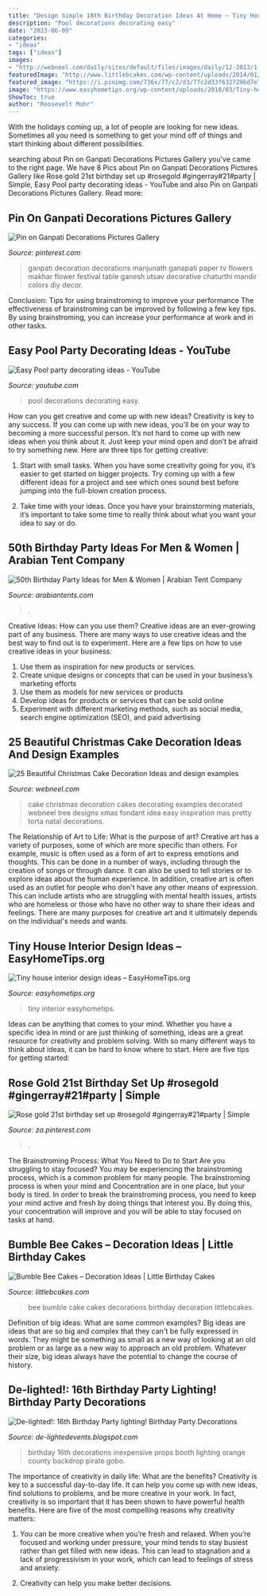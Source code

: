 ```yaml
---
title: "Design Simple 18th Birthday Decoration Ideas At Home ~ Tiny House Interior Design Ideas – Easyhometips.org"
description: "Pool decorations decorating easy"
date: "2023-06-09"
categories:
- "ideas"
tags: ["ideas"]
images:
- "http://webneel.com/daily/sites/default/files/images/daily/12-2013/1-christmas-cake.jpg"
featuredImage: "http://www.littlebcakes.com/wp-content/uploads/2014/01/Bumble-Bee-Cake-Decorations-1024x865.jpg"
featured_image: "https://i.pinimg.com/736x/77/c2/d3/77c2d33f6327296d7e78d6898cad9f54.jpg"
image: "https://www.easyhometips.org/wp-content/uploads/2018/03/Tiny-house-interior-design-ideas-1.png"
ShowToc: true
author: "Roosevelt Mohr"
---
```



With the holidays coming up, a lot of people are looking for new ideas. Sometimes all you need is something to get your mind off of things and start thinking about different possibilities. 

	

		
searching about Pin on Ganpati Decorations Pictures Gallery you've came to the right page. We have 8 Pics about Pin on Ganpati Decorations Pictures Gallery like Rose gold 21st birthday set up #rosegold #gingerray#21#party | Simple, Easy Pool party decorating ideas - YouTube and also Pin on Ganpati Decorations Pictures Gallery. Read more:
		
    
## Pin On Ganpati Decorations Pictures Gallery

<img loading=lazy src="https://i.pinimg.com/736x/1a/9d/e9/1a9de94d66c741b2fd9c404689b0507a.jpg" onerror="this.onerror=null;this.src='https://tse2.mm.bing.net/th?id=OIP.yoqoGFTofwhyLAki4ye5sQHaKz&amp;pid=15.1';" alt="Pin on Ganpati Decorations Pictures Gallery">

_Source: pinterest.com_

>ganpati decoration decorations manjunath ganapati paper tv flowers makhar flower festival table ganesh utsav decorative chaturthi mandir colors diy decor. 

	

Conclusion: Tips for using brainstroming to improve your performance
The effectiveness of brainstroming can be improved by following a few key tips. By using brainstroming, you can increase your performance at work and in other tasks.

    
## Easy Pool Party Decorating Ideas - YouTube

<img loading=lazy src="https://i.ytimg.com/vi/4XXEaowqXt0/hqdefault.jpg" onerror="this.onerror=null;this.src='https://tse2.mm.bing.net/th?id=OIP.4WCGXMA3ZMxUo-HDN43rSgHaFj&amp;pid=15.1';" alt="Easy Pool party decorating ideas - YouTube">

_Source: youtube.com_

>pool decorations decorating easy. 

	

How can you get creative and come up with new ideas?
Creativity is key to any success. If you can come up with new ideas, you’ll be on your way to becoming a more successful person. It’s not hard to come up with new ideas when you think about it. Just keep your mind open and don’t be afraid to try something new. Here are three tips for getting creative:
1. Start with small tasks. When you have some creativity going for you, it’s easier to get started on bigger projects. Try coming up with a few different ideas for a project and see which ones sound best before jumping into the full-blown creation process.

2. Take time with your ideas. Once you have your brainstorming materials, it’s important to take some time to really think about what you want your idea to say or do.

    
## 50th Birthday Party Ideas For Men &amp; Women | Arabian Tent Company

<img loading=lazy src="https://arabiantents.com/wp-content/uploads/2016/11/rsz_20160512222301.jpg" onerror="this.onerror=null;this.src='https://tse3.mm.bing.net/th?id=OIP.t8JMDTa2nV3avjfO-MkM4AHaE8&amp;pid=15.1';" alt="50th Birthday Party Ideas for Men &amp; Women | Arabian Tent Company">

_Source: arabiantents.com_

>. 

	

Creative Ideas: How can you use them?
Creative ideas are an ever-growing part of any business. There are many ways to use creative ideas and the best way to find out is to experiment. Here are a few tips on how to use creative ideas in your business:
1. Use them as inspiration for new products or services.
2. Create unique designs or concepts that can be used in your business’s marketing efforts  
3. Use them as models for new services or products 
4. Develop ideas for products or services that can be sold online 
5. Experiment with different marketing methods, such as social media, search engine optimization (SEO), and paid advertising 

    
## 25 Beautiful Christmas Cake Decoration Ideas And Design Examples

<img loading=lazy src="http://webneel.com/daily/sites/default/files/images/daily/12-2013/1-christmas-cake.jpg" onerror="this.onerror=null;this.src='https://tse1.mm.bing.net/th?id=OIP.1E8OQaUoXOsnBmXnZ3xX5QAAAA&amp;pid=15.1';" alt="25 Beautiful Christmas Cake Decoration Ideas and design examples">

_Source: webneel.com_

>cake christmas decoration cakes decorating examples decorated webneel tree designs xmas fondant idea easy inspiration mas pretty torta natal decorations. 

	

The Relationship of Art to Life: What is the purpose of art?
Creative art has a variety of purposes, some of which are more specific than others. For example, music is often used as a form of art to express emotions and thoughts. This can be done in a number of ways, including through the creation of songs or through dance. It can also be used to tell stories or to explore ideas about the human experience. In addition, creative art is often used as an outlet for people who don't have any other means of expression. This can include artists who are struggling with mental health issues, artists who are homeless or those who have no other way to share their ideas and feelings. There are many purposes for creative art and it ultimately depends on the individual's needs and wants.

    
## Tiny House Interior Design Ideas – EasyHomeTips.org

<img loading=lazy src="https://www.easyhometips.org/wp-content/uploads/2018/03/Tiny-house-interior-design-ideas-1.png" onerror="this.onerror=null;this.src='https://tse4.mm.bing.net/th?id=OIP.c_49FXm2qdiR4qkX7FgedwHaJ3&amp;pid=15.1';" alt="Tiny house interior design ideas – EasyHomeTips.org">

_Source: easyhometips.org_

>tiny interior easyhometips. 

	

Ideas can be anything that comes to your mind. Whether you have a specific idea in mind or are just thinking of something, ideas are a great resource for creativity and problem solving. With so many different ways to think about ideas, it can be hard to know where to start. Here are five tips for getting started: 

    
## Rose Gold 21st Birthday Set Up #rosegold #gingerray#21#party | Simple

<img loading=lazy src="https://i.pinimg.com/736x/77/c2/d3/77c2d33f6327296d7e78d6898cad9f54.jpg" onerror="this.onerror=null;this.src='https://tse3.mm.bing.net/th?id=OIP.vzV70-sRvIhNOIrNlR63LgHaFb&amp;pid=15.1';" alt="Rose gold 21st birthday set up #rosegold #gingerray#21#party | Simple">

_Source: za.pinterest.com_

>. 

	

The Brainstroming Process: What You Need to Do to Start
Are you struggling to stay focused? You may be experiencing the brainstroming process, which is a common problem for many people. The brainstroming process is when your mind and Concentration are in one place, but your body is tired. In order to break the brainstroming process, you need to keep your mind active and fresh by doing things that interest you. By doing this, your concentration will improve and you will be able to stay focused on tasks at hand.

    
## Bumble Bee Cakes – Decoration Ideas | Little Birthday Cakes

<img loading=lazy src="http://www.littlebcakes.com/wp-content/uploads/2014/01/Bumble-Bee-Cake-Decorations-1024x865.jpg" onerror="this.onerror=null;this.src='https://tse2.mm.bing.net/th?id=OIP.neKQgR7HxiCuJ7rxbEXbqgHaGQ&amp;pid=15.1';" alt="Bumble Bee Cakes – Decoration Ideas | Little Birthday Cakes">

_Source: littlebcakes.com_

>bee bumble cake cakes decorations birthday decoration littlebcakes. 

	

Definition of big ideas: What are some common examples?
Big ideas are ideas that are so big and complex that they can't be fully expressed in words. They might be something as small as a new way of looking at an old problem or as large as a new way to approach an old problem. Whatever their size, big ideas always have the potential to change the course of history.

    
## De-lighted!: 16th Birthday Party Lighting! Birthday Party Decorations

<img loading=lazy src="http://2.bp.blogspot.com/-VGipz1mBsOc/T931G3sAfbI/AAAAAAAAAVc/A3NmzrVU2c8/s1600/IMG_3730.JPG" onerror="this.onerror=null;this.src='https://tse3.mm.bing.net/th?id=OIP.sGf2gfEQejvC4sJfeiufGAHaLG&amp;pid=15.1';" alt="De-lighted!: 16th Birthday Party lighting! Birthday Party Decorations">

_Source: de-lightedevents.blogspot.com_

>birthday 16th decorations inexpensive props booth lighting orange county backdrop pirate gobo. 

	

The importance of creativity in daily life: What are the benefits?
Creativity is key to a successful day-to-day life. It can help you come up with new ideas, find solutions to problems, and be more creative in your work. In fact, creativity is so important that it has been shown to have powerful health benefits. Here are five of the most compelling reasons why creativity matters: 
1. You can be more creative when you’re fresh and relaxed. When you’re focused and working under pressure, your mind tends to stay busiest rather than get filled with new ideas. This can lead to stagnation and a lack of progressivism in your work, which can lead to feelings of stress and anxiety. 

2. Creativity can help you make better decisions.

